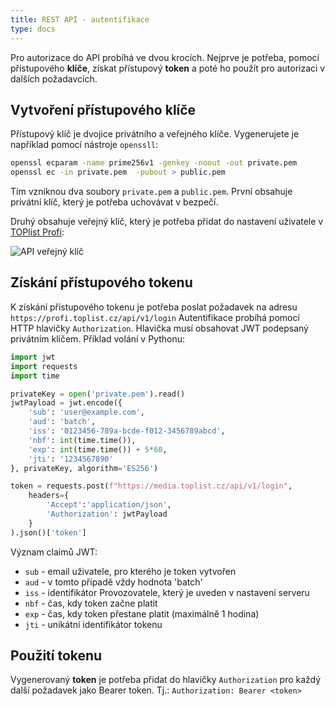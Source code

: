 ```yaml
---
title: REST API - autentifikace
type: docs
---
```

Pro autorizace do API probíhá ve dvou krocích. Nejprve je potřeba, pomocí přístupového **klíče**, získat přístupový **token** a poté ho použít pro autorizaci v dalších požadavcích.

## Vytvoření přístupového klíče

Přístupový klíč je dvojice privátního a veřejného klíče. Vygenerujete je například pomocí nástroje `openssll`:

```bash
openssl ecparam -name prime256v1 -genkey -noout -out private.pem
openssl ec -in private.pem  -pubout > public.pem
```
Tím vzniknou dva soubory `private.pem` a `public.pem`. První obsahuje privátní klíč, který je potřeba uchovávat v bezpečí.

Druhý obsahuje veřejný klíč, který je potřeba přidat do nastavení uživatele v [TOPlist Profi](https://profi.toplist.cz/#user_setting):

![API veřejný klíč](/img/api-public-key.png)

## Získání přístupového tokenu

K získání přístupového tokenu je potřeba poslat požadavek na adresu `https://profi.toplist.cz/api/v1/login`
Autentifikace probíhá pomocí HTTP hlavičky `Authorization`. Hlavička musí obsahovat JWT podepsaný privátním klíčem.
Příklad volání v Pythonu:

```python
import jwt
import requests
import time

privateKey = open('private.pem').read()
jwtPayload = jwt.encode({
    'sub': 'user@example.com',
    'aud': 'batch',
    'iss': '0123456-789a-bcde-f012-3456789abcd',
    'nbf': int(time.time()),
    'exp': int(time.time()) + 5*60,
    'jti': '1234567890'
}, privateKey, algorithm='ES256')

token = requests.post(f"https://media.toplist.cz/api/v1/login",
    headers={
        'Accept':'application/json',
        'Authorization': jwtPayload
    }
).json()['token']
```
Význam claimů JWT:
- `sub` - email uživatele, pro kterého je token vytvořen
- `aud` - v tomto případě vždy hodnota 'batch'
- `iss` - identifikátor Provozovatele, který je uveden v nastavení serveru
- `nbf` - čas, kdy token začne platit
- `exp` - čas, kdy token přestane platit (maximálně 1 hodina)
- `jti` - unikátní identifikátor tokenu

## Použití tokenu

Vygenerovaný **token** je potřeba přidat do hlavičky `Authorization` pro každý další požadavek jako Bearer token. Tj.:
`Authorization: Bearer <token>`
